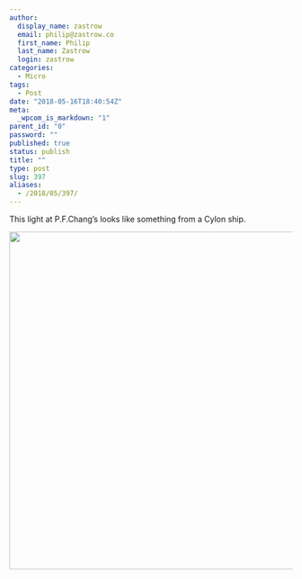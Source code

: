 ```yaml
---
author:
  display_name: zastrow
  email: philip@zastrow.co
  first_name: Philip
  last_name: Zastrow
  login: zastrow
categories:
  - Micro
tags:
  - Post
date: "2018-05-16T18:40:54Z"
meta:
  _wpcom_is_markdown: "1"
parent_id: "0"
password: ""
published: true
status: publish
title: ""
type: post
slug: 397
aliases:
  - /2018/05/397/
---
```

<p>This light at P.F.Chang’s looks like something from a Cylon ship.</p>
<p><img src="/assets/2018/05/aac0c34af08842f0a0ecdf06ab28cee2.jpg" width="600" height="600" /></p>

